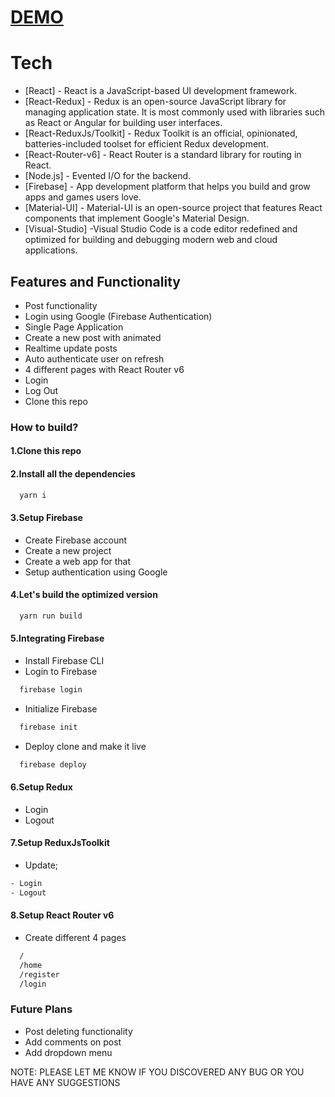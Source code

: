 # [DEMO](http://localhost:3000)

# Tech

- [React] - React is a JavaScript-based UI development framework.
- [React-Redux] - Redux is an open-source JavaScript library for managing application state. It is most commonly used with libraries such as React or Angular for building user interfaces.
- [React-ReduxJs/Toolkit] - Redux Toolkit is an official, opinionated, batteries-included toolset for efficient Redux development.
- [React-Router-v6] - React Router is a standard library for routing in React.
- [Node.js] - Evented I/O for the backend.
- [Firebase] - App development platform that helps you build and grow apps and games users love.
- [Material-UI] - Material-UI is an open-source project that features React components that implement Google's Material Design.
- [Visual-Studio] -Visual Studio Code is a code editor redefined and optimized for building and debugging modern web and cloud applications.

## Features and Functionality

- Post functionality
- Login using Google (Firebase Authentication)
- Single Page Application
- Create a new post with animated
- Realtime update posts
- Auto authenticate user on refresh
- 4 different pages with React Router v6
- Login
- Log Out
- Clone this repo

### How to build?

#### 1.Clone this repo

#### 2.Install all the dependencies

```sh
  yarn i
```

#### 3.Setup Firebase

- Create Firebase account
- Create a new project
- Create a web app for that
- Setup authentication using Google

#### 4.Let's build the optimized version

```sh
  yarn run build
```

#### 5.Integrating Firebase

- Install Firebase CLI
- Login to Firebase

```sh
  firebase login
```

- Initialize Firebase

```sh
  firebase init
```

- Deploy clone and make it live

```sh
  firebase deploy
```

#### 6.Setup Redux

- Login
- Logout

#### 7.Setup ReduxJsToolkit

- Update;
```sh
- Login
- Logout
```

#### 8.Setup React Router v6

- Create different 4 pages

```sh
  /
  /home
  /register
  /login
```

### Future Plans

- Post deleting functionality
- Add comments on post
- Add dropdown menu

NOTE: PLEASE LET ME KNOW IF YOU DISCOVERED ANY BUG OR YOU HAVE ANY SUGGESTIONS
